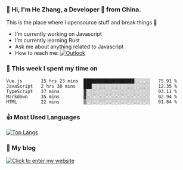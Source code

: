 ### 👋 Hi, I'm He Zhang, a Developer 🚀 from China.

This is the place where I opensource stuff and break things :rofl:

- I’m currently working on Javascript
- I’m currently learning Rust
- Ask me about anything related to Javascript
- How to reach me: [![Outlook](https://img.shields.io/badge/-Outlook-0078D4?style=flat&logo=Microsoft-Outlook&logoColor=white)](mailto:zhanghecool@outlook.com)

### 💪 This week I spent my time on 
<!--START_SECTION:waka-->
```text
Vue.js       15 hrs 23 mins  ███████████████████░░░░░░   75.91 % 
JavaScript   2 hrs 30 mins   ███░░░░░░░░░░░░░░░░░░░░░░   12.35 % 
TypeScript   37 mins         ▓░░░░░░░░░░░░░░░░░░░░░░░░   03.11 % 
Markdown     35 mins         ▓░░░░░░░░░░░░░░░░░░░░░░░░   02.94 % 
HTML         22 mins         ▒░░░░░░░░░░░░░░░░░░░░░░░░   01.84 % 
```
<!--END_SECTION:waka-->

### 👍 Most Used Languages
[![Top Langs](https://github-readme-stats.vercel.app/api/top-langs/?username=zhanghecool&layout=compact)](https://zhanghe.cool)

### 🌈 My blog 
[![Click to enter my website](https://cdn.jsdelivr.net/gh/zhanghecool/assets/images/gif/zhanghecools.gif)](https://zhanghe.cool)
